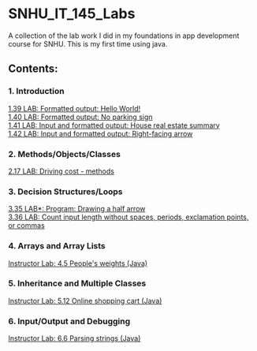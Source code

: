 # SNHU_IT_145_Labs
A collection of the lab work I did in my foundations in app development course for SNHU. This is my first time using java.

## Contents:

### 1. Introduction
[1.39 LAB: Formatted output: Hello World!](https://github.com/TabbyCat444/SNHU_IT_145_Labs/blob/main/HelloWorldLab.java) <br>
[1.40 LAB: Formatted output: No parking sign](https://github.com/TabbyCat444/SNHU_IT_145_Labs/blob/main/NoParkingSignLab.java) <br>
[1.41 LAB: Input and formatted output: House real estate summary](https://github.com/TabbyCat444/SNHU_IT_145_Labs/blob/main/RealEstateLab.java) <br>
[1.42 LAB: Input and formatted output: Right-facing arrow](https://github.com/TabbyCat444/SNHU_IT_145_Labs/blob/main/RightArrowLab.java)

### 2. Methods/Objects/Classes
[2.17 LAB: Driving cost - methods](https://github.com/TabbyCat444/SNHU_IT_145_Labs/blob/main/DrivingCostsLab.java)

### 3. Decision Structures/Loops
[3.35 LAB*: Program: Drawing a half arrow](https://github.com/TabbyCat444/SNHU_IT_145_Labs/blob/main/HalfArrowLab.java) <br>
[3.36 LAB: Count input length without spaces, periods, exclamation points, or commas](https://github.com/TabbyCat444/SNHU_IT_145_Labs/blob/main/CountSelectCharactersLab.java)

### 4. Arrays and Array Lists
[Instructor Lab: 4.5 People's weights (Java)](https://github.com/TabbyCat444/SNHU_IT_145_Labs/blob/main/PeoplesWeightsInstLab.java)

### 5. Inheritance and Multiple Classes
[Instructor Lab: 5.12 Online shopping cart (Java)](https://github.com/TabbyCat444/SNHU_IT_145_Labs/blob/main/OnlineShoppingCartInstLab.java)

### 6. Input/Output and Debugging
[Instructor Lab: 6.6 Parsing strings (Java)](https://github.com/TabbyCat444/SNHU_IT_145_Labs/blob/main/ParsingStringsInstLab.java)
